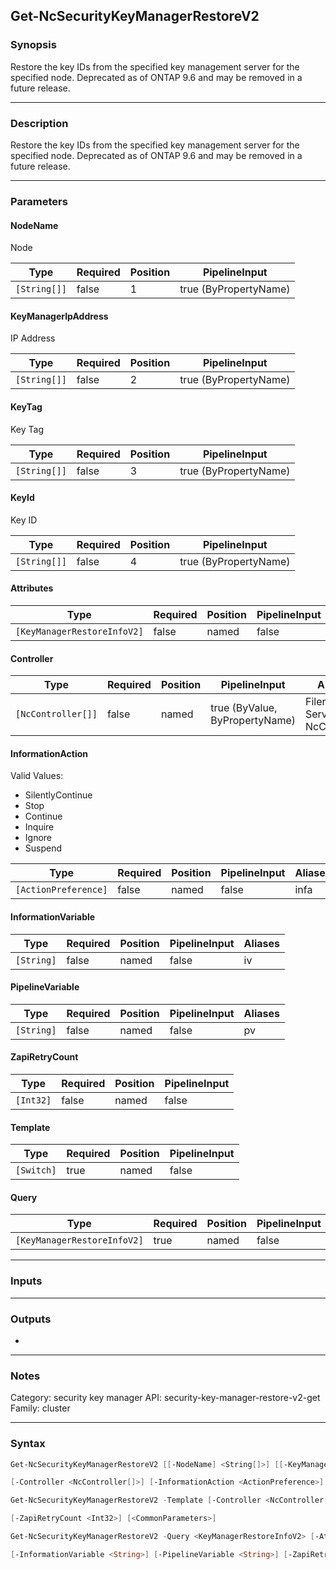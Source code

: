 Get-NcSecurityKeyManagerRestoreV2
---------------------------------

### Synopsis
Restore the key IDs from the specified key management server for the specified node. Deprecated as of ONTAP 9.6 and may be removed in a future release.

---

### Description

Restore the key IDs from the specified key management server for the specified node. Deprecated as of ONTAP 9.6 and may be removed in a future release.

---

### Parameters
#### **NodeName**
Node

|Type        |Required|Position|PipelineInput        |
|------------|--------|--------|---------------------|
|`[String[]]`|false   |1       |true (ByPropertyName)|

#### **KeyManagerIpAddress**
IP Address

|Type        |Required|Position|PipelineInput        |
|------------|--------|--------|---------------------|
|`[String[]]`|false   |2       |true (ByPropertyName)|

#### **KeyTag**
Key Tag

|Type        |Required|Position|PipelineInput        |
|------------|--------|--------|---------------------|
|`[String[]]`|false   |3       |true (ByPropertyName)|

#### **KeyId**
Key ID

|Type        |Required|Position|PipelineInput        |
|------------|--------|--------|---------------------|
|`[String[]]`|false   |4       |true (ByPropertyName)|

#### **Attributes**

|Type                       |Required|Position|PipelineInput|
|---------------------------|--------|--------|-------------|
|`[KeyManagerRestoreInfoV2]`|false   |named   |false        |

#### **Controller**

|Type              |Required|Position|PipelineInput                 |Aliases                          |
|------------------|--------|--------|------------------------------|---------------------------------|
|`[NcController[]]`|false   |named   |true (ByValue, ByPropertyName)|Filer<br/>Server<br/>NcController|

#### **InformationAction**

Valid Values:

* SilentlyContinue
* Stop
* Continue
* Inquire
* Ignore
* Suspend

|Type                |Required|Position|PipelineInput|Aliases|
|--------------------|--------|--------|-------------|-------|
|`[ActionPreference]`|false   |named   |false        |infa   |

#### **InformationVariable**

|Type      |Required|Position|PipelineInput|Aliases|
|----------|--------|--------|-------------|-------|
|`[String]`|false   |named   |false        |iv     |

#### **PipelineVariable**

|Type      |Required|Position|PipelineInput|Aliases|
|----------|--------|--------|-------------|-------|
|`[String]`|false   |named   |false        |pv     |

#### **ZapiRetryCount**

|Type     |Required|Position|PipelineInput|
|---------|--------|--------|-------------|
|`[Int32]`|false   |named   |false        |

#### **Template**

|Type      |Required|Position|PipelineInput|
|----------|--------|--------|-------------|
|`[Switch]`|true    |named   |false        |

#### **Query**

|Type                       |Required|Position|PipelineInput|
|---------------------------|--------|--------|-------------|
|`[KeyManagerRestoreInfoV2]`|true    |named   |false        |

---

### Inputs

---

### Outputs
* 

---

### Notes
Category: security key manager
API: security-key-manager-restore-v2-get
Family: cluster

---

### Syntax
```PowerShell
Get-NcSecurityKeyManagerRestoreV2 [[-NodeName] <String[]>] [[-KeyManagerIpAddress] <String[]>] [[-KeyTag] <String[]>] [[-KeyId] <String[]>] [-Attributes <KeyManagerRestoreInfoV2>] 
```
```PowerShell
[-Controller <NcController[]>] [-InformationAction <ActionPreference>] [-InformationVariable <String>] [-PipelineVariable <String>] [-ZapiRetryCount <Int32>] [<CommonParameters>]
```
```PowerShell
Get-NcSecurityKeyManagerRestoreV2 -Template [-Controller <NcController[]>] [-InformationAction <ActionPreference>] [-InformationVariable <String>] [-PipelineVariable <String>] 
```
```PowerShell
[-ZapiRetryCount <Int32>] [<CommonParameters>]
```
```PowerShell
Get-NcSecurityKeyManagerRestoreV2 -Query <KeyManagerRestoreInfoV2> [-Attributes <KeyManagerRestoreInfoV2>] [-Controller <NcController[]>] [-InformationAction <ActionPreference>] 
```
```PowerShell
[-InformationVariable <String>] [-PipelineVariable <String>] [-ZapiRetryCount <Int32>] [<CommonParameters>]
```
